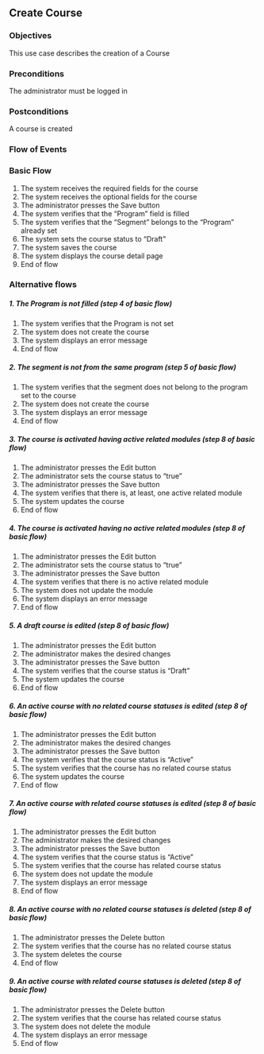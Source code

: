 ## Create Course

### Objectives 
This use case describes the creation of a Course

### Preconditions
The administrator must be logged in

### Postconditions
A course is created

### Flow of Events

### Basic Flow

   1. The system receives the required fields for the course
   2. The system receives the optional fields for the course
   3. The administrator presses the Save button
   4. The system verifies that the “Program” field is filled
   5. The system verifies that the “Segment” belongs to the “Program” already set
   6. The system sets the course status to “Draft”
   7. The system saves the course
   8. The system displays the course detail page
   9. End of flow

### Alternative flows

##### 1. The Program is not filled (step 4 of basic flow)
   1. The system verifies that the Program is not set
   2. The system does not create the course
   3. The system displays an error message
   4. End of flow

##### 2. The segment is not from the same program (step 5 of basic flow)
   1. The system verifies that the segment does not belong to the program set to the course
   2. The system does not create the course
   3. The system displays an error message
   4. End of flow

##### 3. The course is activated having active related modules (step 8 of basic flow)
   1. The administrator presses the Edit button
   2. The administrator sets the course status to “true”
   3. The administrator presses the Save button
   4. The system verifies that there is, at least, one active related module
   5. The system updates the course
   6. End of flow

##### 4. The course is activated having no active related modules (step 8 of basic flow)
   1. The administrator presses the Edit button
   2. The administrator sets the course status to “true”
   3. The administrator presses the Save button
   4. The system verifies that there is no active related module
   5. The system does not update the module
   6. The system displays an error message 
   7. End of flow

##### 5. A draft course is edited (step 8 of basic flow)
   1. The administrator presses the Edit button
   2. The administrator makes the desired changes 
   3. The administrator presses the Save button
   4. The system verifies that the course status is “Draft”
   5. The system updates the course
   6. End of flow
   
##### 6. An active course with no related course statuses is edited (step 8 of basic flow)
   1. The administrator presses the Edit button
   2. The administrator makes the desired changes 
   3. The administrator presses the Save button
   4. The system verifies that the course status is “Active”
   5. The system verifies that the course has no related course status
   6. The system updates the course
   7. End of flow

##### 7. An active course with related course statuses is edited (step 8 of basic flow)
   1. The administrator presses the Edit button
   2. The administrator makes the desired changes 
   3. The administrator presses the Save button
   4. The system verifies that the course status is “Active”
   5. The system verifies that the course has related course status
   6. The system does not update the module
   7. The system displays an error message
   8. End of flow

##### 8. An active course with no related course statuses is deleted (step 8 of basic flow)
   1. The administrator presses the Delete button
   2. The system verifies that the course has no related course status
   3. The system deletes the course
   4. End of flow

##### 9. An active course with related course statuses is deleted (step 8 of basic flow)
   1. The administrator presses the Delete button
   2. The system verifies that the course has related course status
   3. The system does not delete the module
   4. The system displays an error message
   5. End of flow
